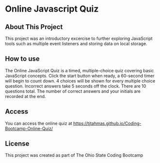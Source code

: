 # Online Javascript Quiz

## About This Project

This project was an introductory excercise to further exploring JavaScript tools such as multiple event listeners and storing data on local storage. 

## How to use

The Online JavaScript Quiz is a timed, multiple-choice quiz covering basic JavaScript concepts. Click the start button when ready, a 60-second timer will begin to count down. 4 choices will be shown for every multiple choice question. Incorrect answers take 5 seconds off the clock. There are 10 questions total. The number of correct answers and your initials are recorded at the end. 

## Access

You can access the online quiz at https://tjtahmas.github.io/Coding-Bootcamp-Online-Quiz/

## License

This project was created as part of The Ohio State Coding Bootcamp